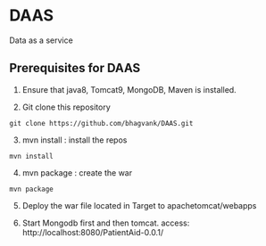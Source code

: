# DAAS
Data as a service


## Prerequisites for DAAS

1. Ensure that  java8, Tomcat9, MongoDB, Maven is installed.
  
  
2. Git clone this repository
```
git clone https://github.com/bhagvank/DAAS.git

```
3. mvn install : install the repos
```
mvn install
```

4. mvn package : create the war
```
mvn package
```
5. Deploy the war file located in Target to apachetomcat/webapps

6. Start Mongodb first and then tomcat. access: http://localhost:8080/PatientAid-0.0.1/



